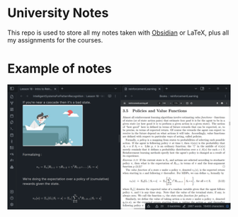 # University Notes

This repo is used to store all my notes taken with [Obsidian](https://obsidian.md/) or LaTeX, plus all my assignments for the courses.

# Example of notes


![](pictures/notes_example.png)


